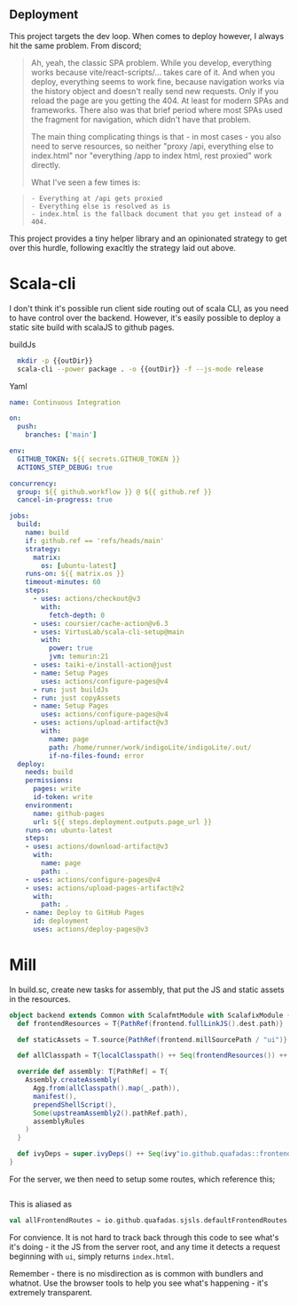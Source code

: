 Deployment
---

This project targets the dev loop. When comes to deploy however, I always hit the same problem. From discord;


> Ah, yeah, the classic SPA problem. While you develop, everything works because vite/react-scripts/... takes care of it. And    when you deploy, everything seems to work fine, because navigation works via the history object and doesn't really send new   requests. Only if you reload the page are you getting the 404. At least for modern SPAs and frameworks. There also was that   brief period where most SPAs used the fragment for navigation, which didn't have that problem.
>
> The main thing complicating things is that - in most cases - you also need to serve resources, so neither "proxy /api, everything else to index.html" nor "everything /app to index html, rest proxied" work directly.
>
> What I've seen a few times is:

>     - Everything at /api gets proxied
>     - Everything else is resolved as is
>     - index.html is the fallback document that you get instead of a 404.

This project provides a tiny helper library and an opinionated strategy to get over this hurdle, following exacltly the strategy laid out above.

# Scala-cli

I don't think it's possible run client side routing out of scala CLI, as you need to have control over the backend. However, it's easily possible to deploy a static site build with scalaJS to github pages.

buildJs
```sh
  mkdir -p {{outDir}}
  scala-cli --power package . -o {{outDir}} -f --js-mode release
```





Yaml

```yaml
name: Continuous Integration

on:
  push:
    branches: ['main']

env:
  GITHUB_TOKEN: ${{ secrets.GITHUB_TOKEN }}
  ACTIONS_STEP_DEBUG: true

concurrency:
  group: ${{ github.workflow }} @ ${{ github.ref }}
  cancel-in-progress: true

jobs:
  build:
    name: build
    if: github.ref == 'refs/heads/main'
    strategy:
      matrix:
        os: [ubuntu-latest]
    runs-on: ${{ matrix.os }}
    timeout-minutes: 60
    steps:
      - uses: actions/checkout@v3
        with:
          fetch-depth: 0
      - uses: coursier/cache-action@v6.3
      - uses: VirtusLab/scala-cli-setup@main
        with:
          power: true
          jvm: temurin:21
      - uses: taiki-e/install-action@just
      - name: Setup Pages
        uses: actions/configure-pages@v4
      - run: just buildJs
      - run: just copyAssets
      - name: Setup Pages
        uses: actions/configure-pages@v4
      - uses: actions/upload-artifact@v3
        with:
          name: page
          path: /home/runner/work/indigoLite/indigoLite/.out/
          if-no-files-found: error
  deploy:
    needs: build
    permissions:
      pages: write
      id-token: write
    environment:
      name: github-pages
      url: ${{ steps.deployment.outputs.page_url }}
    runs-on: ubuntu-latest
    steps:
    - uses: actions/download-artifact@v3
      with:
        name: page
        path: .
    - uses: actions/configure-pages@v4
    - uses: actions/upload-pages-artifact@v2
      with:
        path: .
    - name: Deploy to GitHub Pages
      id: deployment
      uses: actions/deploy-pages@v3
```


# Mill

In build.sc, create new tasks for assembly, that put the JS and static assets in the resources.

```scala sc:nocompile
object backend extends Common with ScalafmtModule with ScalafixModule {
  def frontendResources = T{PathRef(frontend.fullLinkJS().dest.path)}

  def staticAssets = T.source{PathRef(frontend.millSourcePath / "ui")} // index.html is here

  def allClasspath = T{localClasspath() ++ Seq(frontendResources()) ++ Seq(staticAssets())  }

  override def assembly: T[PathRef] = T{
    Assembly.createAssembly(
      Agg.from(allClasspath().map(_.path)),
      manifest(),
      prependShellScript(),
      Some(upstreamAssembly2().pathRef.path),
      assemblyRules
    )
  }

  def ivyDeps = super.ivyDeps() ++ Seq(ivy"io.github.quafadas::frontend-routes:{{projectVersion}}")
}

```

For the server, we then need to setup some routes, which reference this;

```

```

This is aliased as

```scala sc:nocompile
val allFrontendRoutes = io.github.quafadas.sjsls.defaultFrontendRoutes[IO]("ui")
```

For convience. It is not hard to track back through this code to see what's it's doing - it the JS from the server root, and any time it detects a request beginning with `ui`, simply returns `index.html`.

Remember - there is no misdirection as is common with bundlers and whatnot. Use the browser tools to help you see what's happening - it's extremely transparent.